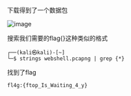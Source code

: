 下载得到了一个数据包

![image](https://github.com/user-attachments/assets/22a0a82b-ff5b-4291-8e3f-44445ffccaa9)

搜索我们需要的flag{}这种类似的格式

```
┌──(kali㉿kali)-[~]
└─$ strings webshell.pcapng | grep {*}
```

找到了flag

```
fl4g:{ftop_Is_Waiting_4_y}
```
